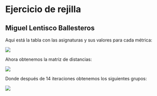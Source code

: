 # Ejercicio de rejilla

## Miguel Lentisco Ballesteros

Aqui está la tabla con las asignaturas y sus valores para cada métrica:

![](tabla.jpg)

Ahora obtenemos la matriz de distancias:

![](matriz.jpg)

Donde después de 14 iteraciones obtenemos los siguientes grupos:

![](arbol.jpg)
